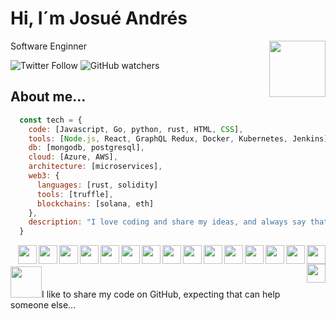 # Hi, I´m Josué Andrés

<img align="right" src="https://media.giphy.com/media/26n7b7PjSOZJwVCmY/giphy.gif" width="90"></img>

Software Enginner

![Twitter Follow](https://img.shields.io/twitter/follow/Josh_Ax7?style=social)
![GitHub watchers](https://img.shields.io/github/watchers/Josh2604/Josh2604?style=social)


## About me...

```js
  const tech = {
    code: [Javascript, Go, python, rust, HTML, CSS],
    tools: [Node.js, React, GraphQL Redux, Docker, Kubernetes, Jenkins],
    db: [mongodb, postgresql],
    cloud: [Azure, AWS],
    architecture: [microservices],
    web3: {
      languages: [rust, solidity]
      tools: [truffle],
      blockchains: [solana, eth]
    },
    description: "I love coding and share my ideas, and always say that we have someting new to learn every day..."
  }
```
<img align="right" src="https://cdn.jsdelivr.net/npm/simple-icons@3.4.0/icons/kubernetes.svg" width="30"></img>
<img align="right" src="https://cdn.jsdelivr.net/npm/simple-icons@3.4.0/icons/docker.svg" width="30"></img>
<img align="right" src="https://cdn.jsdelivr.net/npm/simple-icons@3.4.0/icons/jenkins.svg" width="30"></img>
<img align="right" src="https://cdn.jsdelivr.net/npm/simple-icons@3.4.0/icons/mongodb.svg" width="30"></img>
<img align="right" src="https://cdn.jsdelivr.net/npm/simple-icons@3.4.0/icons/postgresql.svg" width="30"></img>
<img align="right" src="https://cdn.jsdelivr.net/npm/simple-icons@3.4.0/icons/javascript.svg" width="30"></img>
<img align="right" src="https://cdn.jsdelivr.net/npm/simple-icons@3.4.0/icons/react.svg" width="30"></img>
<img align="right" src="https://cdn.jsdelivr.net/npm/simple-icons@3.4.0/icons/go.svg" width="30"></img>
<img align="right" src="https://cdn.jsdelivr.net/npm/simple-icons@3.4.0/icons/python.svg" width="30"></img>
<img align="right" src="https://cdn.jsdelivr.net/npm/simple-icons@3.4.0/icons/redux.svg" width="30"></img>
<img align="right" src="https://cdn.jsdelivr.net/npm/simple-icons@3.4.0/icons/apollographql.svg" width="30"></img>
<img align="right" src="https://cdn.jsdelivr.net/npm/simple-icons@3.4.0/icons/json.svg" width="30"></img>
<img align="right" src="https://cdn.jsdelivr.net/npm/simple-icons@3.4.0/icons/css3.svg" width="30"></img>
<img align="right" src="https://cdn.jsdelivr.net/npm/simple-icons@3.4.0/icons/html5.svg" width="30"></img>
<img align="right" src="https://cdn.jsdelivr.net/npm/simple-icons@3.4.0/icons/git.svg" width="30"></img>
<img align="right" src="https://cdn.jsdelivr.net/npm/simple-icons@3.4.0/icons/gnubash.svg" width="30"></img>
<br/><br/>
<img src="https://media.giphy.com/media/du3J3cXyzhj75IOgvA/source.gif" width="50" height="50"></img>I like to share my code on GitHub, expecting that can help someone else...
